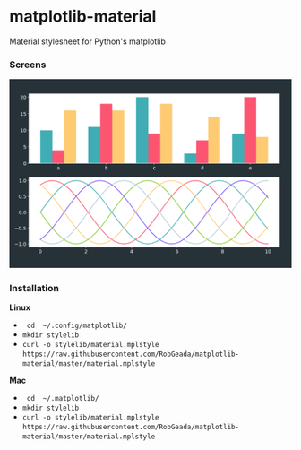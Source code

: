 # matplotlib-material
Material stylesheet for Python's matplotlib

### Screens
![Screen1](https://github.com/RobGeada/matplotlib-material/blob/master/screens/screen1.png)

### Installation
**Linux**
* ` cd  ~/.config/matplotlib/`
* `mkdir stylelib`
* `curl -o stylelib/material.mplstyle https://raw.githubusercontent.com/RobGeada/matplotlib-material/master/material.mplstyle`

**Mac**
* ` cd  ~/.matplotlib/`
* `mkdir stylelib`
* `curl -o stylelib/material.mplstyle https://raw.githubusercontent.com/RobGeada/matplotlib-material/master/material.mplstyle`
